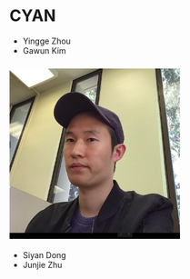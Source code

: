 # CYAN 
- Yingge Zhou
- Gawun Kim 

### <img src="member_pictures/gawun.png" width="300" height="300"> 

- Siyan Dong
- Junjie Zhu
